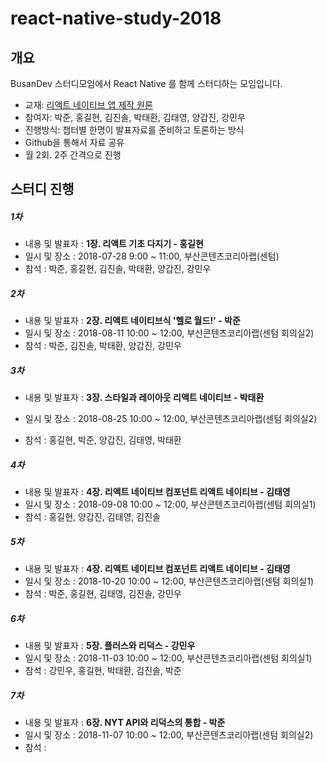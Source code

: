 # react-native-study-2018
 ## 개요
 BusanDev 스터디모임에서 React Native 를 함께 스터디하는 모임입니다.
 * 교재: [리액트 네이티브 앱 제작 원론](https://book.naver.com/bookdb/book_detail.nhn?bid=13287335)
* 참여자: 박준, 홍길현, 김진솔, 박태환, 김태영, 양갑진, 강민우
* 진행방식: 챕터별 한명이 발표자료를 준비하고 토론하는 방식
* Github을 통해서 자료 공유
* 월 2회. 2주 간격으로 진행
 ## 스터디 진행
 ##### 1차
 * 내용 및 발표자 : **1장. 리액트 기초 다지기 - 홍길현**
* 일시 및 장소 : 2018-07-28 9:00 ~ 11:00, 부산콘텐츠코리아랩(센텀)
* 참석 : 박준, 홍길현, 김진솔, 박태환, 양갑진, 강민우
 ##### 2차
 - 내용 및 발표자 : **2장. 리액트 네이티브식 '헬로 월드!'  - 박준**
 - 일시 및 장소 : 2018-08-11 10:00 ~ 12:00, 부산콘텐츠코리아랩(센텀 회의실2)
 - 참석 : 박준, 김진솔, 박태환, 양갑진, 강민우
   ​
 ##### 3차
 - 내용 및 발표자 : **3장. 스타일과 레이아웃 리액트 네이티브  - 박태환**

- 일시 및 장소 : 2018-08-25 10:00 ~ 12:00, 부산콘텐츠코리아랩(센텀 회의실2)

- 참석 : 홍길현, 박준, 양갑진, 김태영, 박태환


##### 4차

- 내용 및 발표자 : **4장. 리액트 네이티브 컴포넌트 리액트 네이티브  - 김태영**
- 일시 및 장소 : 2018-09-08 10:00 ~ 12:00, 부산콘텐츠코리아랩(센텀 회의실1)
- 참석 : 홍길현, 양갑진, 김태영, 김진솔

##### 5차

- 내용 및 발표자 : **4장. 리액트 네이티브 컴포넌트 리액트 네이티브  - 김태영**
- 일시 및 장소 : 2018-10-20 10:00 ~ 12:00, 부산콘텐츠코리아랩(센텀 회의실1)
- 참석 : 박준, 홍길현, 김태영, 김진솔, 강민우

##### 6차

- 내용 및 발표자 : **5장. 플러스와 리덕스  - 강민우**
- 일시 및 장소 : 2018-11-03 10:00 ~ 12:00, 부산콘텐츠코리아랩(센텀 회의실1)
- 참석 : 강민우, 홍길현, 박태환, 김진솔, 박준



##### 7차

- 내용 및 발표자 : **6장. NYT API와 리덕스의 통합 - 박준**
- 일시 및 장소 : 2018-11-07 10:00 ~ 12:00, 부산콘텐츠코리아랩(센텀 회의실2)
- 참석 : 

